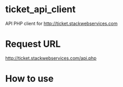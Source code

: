 # ticket_api_client

API PHP client for http://ticket.stackwebservices.com

# Request URL

http://ticket.stackwebservices.com/api.php

# How to use

